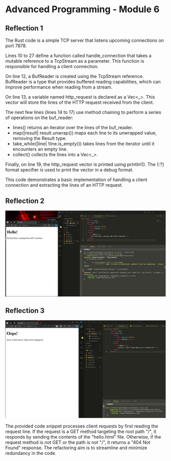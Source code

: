 # Advanced Programming - Module 6

## Reflection 1

The Rust code is a simple TCP server that listens upcoming connections on port 7878.

Lines 10 to 27 define a function called handle_connection that takes a mutable reference to a TcpStream as a parameter. This function is responsible for handling a client connection.

On line 12, a BufReader is created using the TcpStream reference. BufReader is a type that provides buffered reading capabilities, which can improve performance when reading from a stream.

On line 13, a variable named http_request is declared as a Vec<_>. This vector will store the lines of the HTTP request received from the client.

The next few lines (lines 14 to 17) use method chaining to perform a series of operations on the buf_reader:
- lines() returns an iterator over the lines of the buf_reader.
- map(|result| result.unwrap()) maps each line to its unwrapped value, removing the Result type.
- take_while(|line| !line.is_empty()) takes lines from the iterator until it encounters an empty line.
- collect() collects the lines into a Vec<_>.

Finally, on line 19, the http_request vector is printed using println!(). The {:?} format specifier is used to print the vector in a debug format.

This code demonstrates a basic implementation of handling a client connection and extracting the lines of an HTTP request.


## Reflection 2

![alt text](assets/images/commit2.png)

## Reflection 3

![alt text](assets/images/commit3.png)

The provided code snippet processes client requests by first reading the request line. If the request is a GET method targeting the root path "/", it responds by sending the contents of the "hello.html" file. Otherwise, if the request method is not GET or the path is not "/", it returns a "404 Not Found" response. The refactoring aim is to streamline and minimize redundancy in the code.